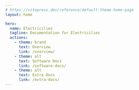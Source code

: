 ```yaml
---
# https://vitepress.dev/reference/default-theme-home-page
layout: home

hero:
  name: Electricilies
  tagline: Documentation for Electricilies
  actions:
    - theme: brand
      text: Overview
      link: /overview/
    - theme: alt
      text: Software Docs
      link: /software-docs/
    - theme: alt
      text: Extra Docs
      link: /extra-docs/
---
```

